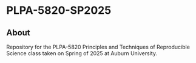 # PLPA-5820-SP2025

## About
Repository for the PLPA-5820 Principles and Techniques of Reproducible Science class taken on Spring of 2025 at Auburn University.